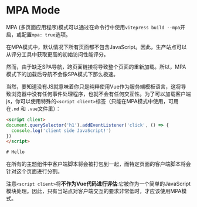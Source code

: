 # MPA Mode <Badge type="warning" text="实验" />

MPA (多页面应用程序)模式可以通过在命令行中使用`vitepress build --mpa`开启，或配置`mpa: true`选项。

在MPA模式中，默认情况下所有页面都不包含JavaScript。因此，生产站点可以从评分工具中获取更高的初始访问性能评分。

然而，由于缺乏SPA导航，跨页面链接将导致整个页面的重新加载。所以，MPA模式下的加载后导航不会像SPA模式下那么极速。

当然，要知道没有JS就意味着你只是纯粹使用Vue作为服务端模板语言，这将导致浏览器中没有任何事件处理程序，也就不会有任何交互性。为了可以加载客户端js，你可以使用特殊的`<script client>`标签（只能在MPA模式中使用，可用在`.md` 和 `.vue`文件里）：

```html
<script client>
document.querySelector('h1').addEventListener('click', () => {
  console.log('client side JavaScript!')
})
</script>

# Hello
```

在所有的主题组件中客户端脚本将会被打包到一起，而特定页面的客户端脚本将会针对这个页面进行分割。

注意`<script client>`将**不作为Vue代码进行评估**:它被作为一个简单的JavaScript模块处理。因此，只有当站点对客户端交互的要求非常低时，才应该使用MPA模式。
